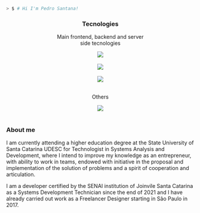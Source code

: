 ```bash
> $ # Hi I'm Pedro Santana!
```

<div align="center">
  <h3>Tecnologies</h3>
<!--   <div>
    <img src="https://readme-typing-svg.demolab.com/?font=Inter&weight=600&size=32&duration=1&pause=1&color=000000&center=true&vCenter=true&repeat=false&width=460&lines=Tecnologies">
  </div> -->
<!--   <div>
    <img src="https://readme-typing-svg.demolab.com/?font=Inter&weight=500&size=18&duration=1&pause=1&color=000000&center=true&vCenter=true&repeat=false&width=460&lines=Main frontend, backend and server side tecnologies">
  </div> -->
  <p>Main frontend, backend and server <br> side tecnologies</p>
  
  <!-- frontend -->
  <div>
    <img src="https://skillicons.dev/icons?i=html,css,react,vue,vite,webpack" />
  </div><br>
  
  <!-- backend -->
  <div>
    <img src="https://skillicons.dev/icons?i=java,typescript,php,laravel,c,bash,powershell,docker,kubernetes" />
  </div><br>
  
  <!-- server side -->
  <div>
    <img src="https://skillicons.dev/icons?i=mysql,sqlite,postman,nginx" />
  </div>
  
  <!-- others -->
<!--   <div>
    <img src="https://readme-typing-svg.demolab.com/?font=Inter&weight=500&size=18&duration=1&pause=1&color=000000&center=true&vCenter=true&repeat=false&width=460&lines=Others">
  </div> -->
  <br>
  <p>Others</p>
  
  <div>
    <img src="https://skillicons.dev/icons?i=photoshop,blender,unreal,linux" />
  </div>
</div><br>

### About me
I am currently attending a higher education degree at the State University of Santa Catarina UDESC for Technologist in Systems Analysis and Development, where I intend to improve my knowledge as an entrepreneur, with ability to work in teams, endowed with initiative in the proposal and implementation of the solution of problems and a spirit of cooperation and articulation.

I am a developer certified by the SENAI institution of Joinvile Santa Catarina as a Systems Development Technician since the end of 2021 and I have already carried out work as a Freelancer Designer starting in São Paulo in 2017.
